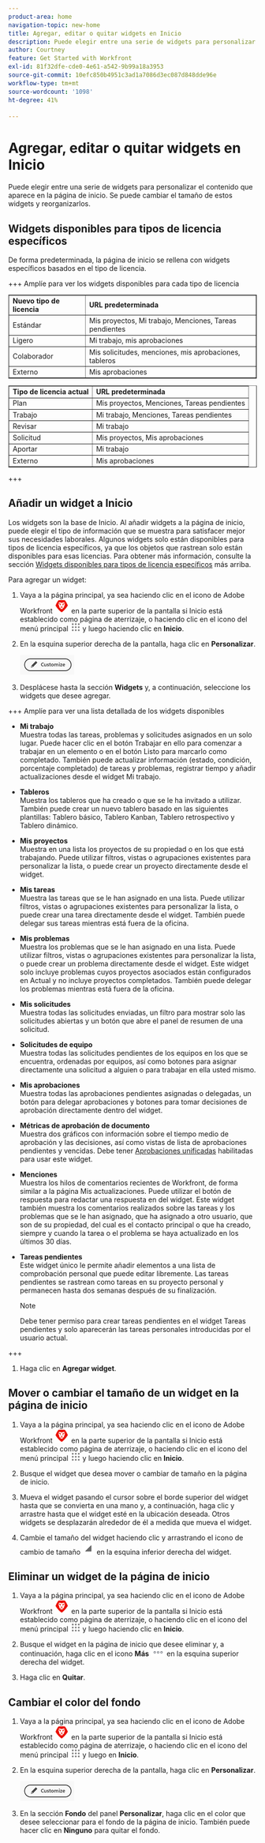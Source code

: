 ```yaml
---
product-area: home
navigation-topic: new-home
title: Agregar, editar o quitar widgets en Inicio
description: Puede elegir entre una serie de widgets para personalizar el contenido que aparece en la página de inicio. Se puede cambiar el tamaño de estos widgets y reorganizarlos.
author: Courtney
feature: Get Started with Workfront
exl-id: 81f32dfe-cde0-4e61-a542-9b99a18a3953
source-git-commit: 10efc850b4951c3ad1a7086d3ec087d848dde96e
workflow-type: tm+mt
source-wordcount: '1098'
ht-degree: 41%

---
```



# Agregar, editar o quitar widgets en Inicio

<!-- Audited: 4/2025 -->

Puede elegir entre una serie de widgets para personalizar el contenido que aparece en la página de inicio. Se puede cambiar el tamaño de estos widgets y reorganizarlos.

## Widgets disponibles para tipos de licencia específicos

De forma predeterminada, la página de inicio se rellena con widgets específicos basados en el tipo de licencia.

+++ Amplíe para ver los widgets disponibles para cada tipo de licencia

<table border="1" class="inlineTable">
    <tr>
        <td><b>Nuevo tipo de licencia</b></td>
        <td><b>URL predeterminada</b></td>
    </tr>
    <tr>
        <td>Estándar</td>
        <td>Mis proyectos, Mi trabajo, Menciones, Tareas pendientes</td>
    </tr>
    <tr>
        <td>Ligero</td>
        <td>Mi trabajo, mis aprobaciones</td>
    </tr>
    <tr>
        <td>Colaborador</td>
        <td>Mis solicitudes, menciones, mis aprobaciones, tableros</td>
    </tr>
    <tr>
        <td>Externo</td>
        <td>Mis aprobaciones</td>
    </tr>
</table>

<table border="1" class="inlineTable">
    <tr>
        <td><b>Tipo de licencia actual</b></td>
        <td><b>URL predeterminada</b></td>
    </tr>
    <tr>
        <td>Plan</td>
        <td>Mis proyectos, Menciones, Tareas pendientes</td>
    </tr>
    <tr>
        <td>Trabajo</td>
        <td>Mi trabajo, Menciones, Tareas pendientes</td>
    </tr>
    <tr>
        <td>Revisar</td>
        <td>Mi trabajo</td>
    </tr>
    <tr>
        <td>Solicitud</td>
        <td>Mis proyectos, Mis aprobaciones</td>
    </tr>
    <tr>
        <td>Aportar</td>
        <td>Mi trabajo</td>
    </tr>
    <tr>
        <td>Externo</td>
        <td>Mis aprobaciones</td>
    </tr>
</table>

+++

## Añadir un widget a Inicio

Los widgets son la base de Inicio. Al añadir widgets a la página de inicio, puede elegir el tipo de información que se muestra para satisfacer mejor sus necesidades laborales. Algunos widgets solo están disponibles para tipos de licencia específicos, ya que los objetos que rastrean solo están disponibles para esas licencias. Para obtener más información, consulte la sección [Widgets disponibles para tipos de licencia específicos](#widgets-available-for-specific-license-types) más arriba.

Para agregar un widget:

1. Vaya a la página principal, ya sea haciendo clic en el icono de Adobe Workfront ![Adobe Workfront Icon](assets/home-icon-30x29.png) en la parte superior de la pantalla si Inicio está establecido como página de aterrizaje, o haciendo clic en el icono del menú principal ![Main Menu Icon](assets/main-menu-icon.png) y luego haciendo clic en **Inicio**.

1. En la esquina superior derecha de la pantalla, haga clic en **Personalizar**.

   ![Botón Personalizar](assets/customize-button.png)
1. Desplácese hasta la sección **Widgets** y, a continuación, seleccione los widgets que desee agregar.

+++ Amplíe para ver una lista detallada de los widgets disponibles

   * **Mi trabajo**\
       Muestra todas las tareas, problemas y solicitudes asignados en un solo lugar. Puede hacer clic en el botón Trabajar en ello para comenzar a trabajar en un elemento o en el botón Listo para marcarlo como completado. También puede actualizar información (estado, condición, porcentaje completado) de tareas y problemas, registrar tiempo y añadir actualizaciones desde el widget Mi trabajo.

   * **Tableros**\
       Muestra los tableros que ha creado o que se le ha invitado a utilizar. También puede crear un nuevo tablero basado en las siguientes plantillas: Tablero básico, Tablero Kanban, Tablero retrospectivo y Tablero dinámico.

   * **Mis proyectos**\
       Muestra en una lista los proyectos de su propiedad o en los que está trabajando. Puede utilizar filtros, vistas o agrupaciones existentes para personalizar la lista, o puede crear un proyecto directamente desde el widget.

   * **Mis tareas**\
       Muestra las tareas que se le han asignado en una lista. Puede utilizar filtros, vistas o agrupaciones existentes para personalizar la lista, o puede crear una tarea directamente desde el widget. También puede delegar sus tareas mientras está fuera de la oficina.

   * **Mis problemas**\
       Muestra los problemas que se le han asignado en una lista. Puede utilizar filtros, vistas o agrupaciones existentes para personalizar la lista, o puede crear un problema directamente desde el widget. Este widget solo incluye problemas cuyos proyectos asociados están configurados en Actual y no incluye proyectos completados. También puede delegar los problemas mientras está fuera de la oficina.

   * **Mis solicitudes**\
       Muestra todas las solicitudes enviadas, un filtro para mostrar solo las solicitudes abiertas y un botón que abre el panel de resumen de una solicitud.

   * **Solicitudes de equipo**\
       Muestra todas las solicitudes pendientes de los equipos en los que se encuentra, ordenadas por equipos, así como botones para asignar directamente una solicitud a alguien o para trabajar en ella usted mismo.

   * **Mis aprobaciones**\
       Muestra todas las aprobaciones pendientes asignadas o delegadas, un botón para delegar aprobaciones y botones para tomar decisiones de aprobación directamente dentro del widget.

   * **Métricas de aprobación de documento**\
           Muestra dos gráficos con información sobre el tiempo medio de aprobación y las decisiones, así como vistas de lista de aprobaciones pendientes y vencidas. Debe tener [Aprobaciones unificadas](/help/quicksilver/review-and-approve-work/document-reviews-and-approvals/document-approvals-overview.md) habilitadas para usar este widget.

   * **Menciones**\
       Muestra los hilos de comentarios recientes de Workfront, de forma similar a la página Mis actualizaciones. Puede utilizar el botón de respuesta para redactar una respuesta en del widget. Este widget también muestra los comentarios realizados sobre las tareas y los problemas que se le han asignado, que ha asignado a otro usuario, que son de su propiedad, del cual es el contacto principal o que ha creado, siempre y cuando la tarea o el problema se haya actualizado en los últimos 30 días.

   * **Tareas pendientes**\
       Este widget único le permite añadir elementos a una lista de comprobación personal que puede editar libremente. Las tareas pendientes se rastrean como tareas en su proyecto personal y permanecen hasta dos semanas después de su finalización.

     >[!NOTE]
     >
     >Debe tener permiso para crear tareas pendientes en el widget Tareas pendientes y solo aparecerán las tareas personales introducidas por el usuario actual.

+++

1. Haga clic en **Agregar widget**.


## Mover o cambiar el tamaño de un widget en la página de inicio

1. Vaya a la página principal, ya sea haciendo clic en el icono de Adobe Workfront ![Adobe Workfront Icon](assets/home-icon-30x29.png) en la parte superior de la pantalla si Inicio está establecido como página de aterrizaje, o haciendo clic en el icono del menú principal ![Main Menu Icon](assets/main-menu-icon.png) y luego haciendo clic en **Inicio**.

1. Busque el widget que desea mover o cambiar de tamaño en la página de inicio.

1. Mueva el widget pasando el cursor sobre el borde superior del widget hasta que se convierta en una mano y, a continuación, haga clic y arrastre hasta que el widget esté en la ubicación deseada. Otros widgets se desplazarán alrededor de él a medida que mueva el widget.

1. Cambie el tamaño del widget haciendo clic y arrastrando el icono de cambio de tamaño ![Cambiar el tamaño del icono](assets/resize-icon.png) en la esquina inferior derecha del widget.

## Eliminar un widget de la página de inicio

1. Vaya a la página principal, ya sea haciendo clic en el icono de Adobe Workfront ![Adobe Workfront Icon](assets/home-icon-30x29.png) en la parte superior de la pantalla si Inicio está establecido como página de aterrizaje, o haciendo clic en el icono del menú principal ![Main Menu Icon](assets/main-menu-icon.png) y luego haciendo clic en **Inicio**.

1. Busque el widget en la página de inicio que desee eliminar y, a continuación, haga clic en el icono **Más** ![Icono de más](assets/more-icon.png) en la esquina superior derecha del widget.

1. Haga clic en **Quitar**.


## Cambiar el color del fondo

1. Vaya a la página principal, ya sea haciendo clic en el icono de Adobe Workfront ![Adobe Workfront Icon](assets/home-icon-30x29.png) en la parte superior de la pantalla si Inicio está establecido como página de aterrizaje, o haciendo clic en el icono del menú principal ![Main Menu Icon](assets/main-menu-icon.png) y luego en **Inicio**.

1. En la esquina superior derecha de la pantalla, haga clic en **Personalizar**.

   ![Botón Personalizar](assets/customize-button.png)

1. En la sección **Fondo** del panel **Personalizar**, haga clic en el color que desee seleccionar para el fondo de la página de inicio. También puede hacer clic en **Ninguno** para quitar el fondo.
